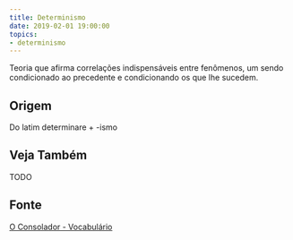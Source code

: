 ```yaml
---
title: Determinismo
date: 2019-02-01 19:00:00
topics:
- determinismo
---
```


Teoria que afirma correlações indispensáveis entre fenômenos, um sendo
condicionado ao precedente e condicionando os que lhe sucedem.

## Origem
Do latim determinare + -ismo

## Veja Também
TODO

## Fonte
[O Consolador - Vocabulário](http://www.oconsolador.com.br/linkfixo/vocabulario/principal.html)



